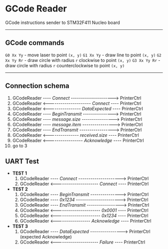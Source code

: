 # GCode Reader
GCode instructions sender to STM32F411 Nucleo board

-----

## GCode commands

`G0 Xx Yy` - move laser to point `(x, y)`
`G1 Xx Yy` - draw line to point `(x, y)`
`G2 Xx Yy Rr` - draw circle with radius `r` clockwise to point `(x, y)`
`G3 Xx Yy Rr` - draw circle with radius `r` counterclockwise to point `(x, y)`


-----

## Connection schema

1. GCodeReader ---- *Connect* ---------------------> PrinterCtrl
2. GCodeReader <--------------------- *Connect* ---- PrinterCtrl
3. GCodeReader <---------------- *DataExpected* ---- PrinterCtrl
4. GCodeReader ---- *BeginTransmit* ---------------> PrinterCtrl
5. GCodeReader ---- *message.size* ----------------> PrinterCtrl
6. GCodeReader ---- *message.item* ----------------> PrinterCtrl
7. GCodeReader ---- *EndTransmit* -----------------> PrinterCtrl
8. GCodeReader <--------------- *received.size* ---- PrinterCtrl
9. GCodeReader <----------------- *Acknowledge* ---- PrinterCtrl
10. go to 3

## UART Test

+ **TEST 1**
  1. GCodeReader ---- *Connect* ---------------------> PrinterCtrl
  2. GCodeReader <--------------------- *Connect* ---- PrinterCtrl
+ **TEST 2**
  1. GCodeReader ---- *BeginTransmit* ---------------> PrinterCtrl
  2. GCodeReader ---- *0x1234* ----------------------> PrinterCtrl
  3. GCodeReader ---- *EndTransmit* -----------------> PrinterCtrl
  4. GCodeReader <---------------------- *0x0001* ---- PrinterCtrl
  5. GCodeReader <---------------------- *0x1234* ---- PrinterCtrl
  6. GCodeReader <----------------- *Acknowledge* ---- PrinterCtrl
+ **TEST 3**
  1. GCodeReader ---- *DataExpected* ----------------> PrinterCtrl (expected Acknowledge)
  2. GCodeReader <--------------------- *Failure* ---- PrinterCtrl
